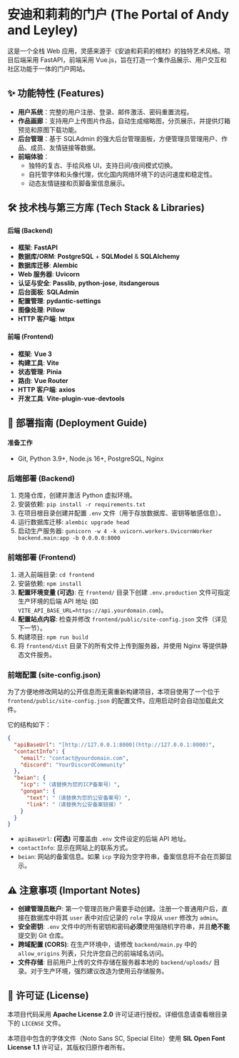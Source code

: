 # 安迪和莉莉的门户 (The Portal of Andy and Leyley)

这是一个全栈 Web 应用，灵感来源于《安迪和莉莉的棺材》的独特艺术风格。项目后端采用 FastAPI，前端采用 Vue.js，旨在打造一个集作品展示、用户交互和社区功能于一体的门户网站。

## ✨ 功能特性 (Features)

-   **用户系统**：完整的用户注册、登录、邮件激活、密码重置流程。
-   **作品画廊**：支持用户上传图片作品，自动生成缩略图，分页展示，并提供灯箱预览和原图下载功能。
-   **后台管理**：基于 SQLAdmin 的强大后台管理面板，方便管理员管理用户、作品、成员、友情链接等数据。
-   **前端体验**：
    -   独特的复古、手绘风格 UI，支持日间/夜间模式切换。
    -   自托管字体和头像代理，优化国内网络环境下的访问速度和稳定性。
    -   动态友情链接和页脚备案信息展示。

## 🛠️ 技术栈与第三方库 (Tech Stack & Libraries)

#### 后端 (Backend)

-   **框架**: **FastAPI**
-   **数据库/ORM**: **PostgreSQL** + **SQLModel** & **SQLAlchemy**
-   **数据库迁移**: **Alembic**
-   **Web 服务器**: **Uvicorn**
-   **认证与安全**: **Passlib**, **python-jose**, **itsdangerous**
-   **后台面板**: **SQLAdmin**
-   **配置管理**: **pydantic-settings**
-   **图像处理**: **Pillow**
-   **HTTP 客户端**: **httpx**

#### 前端 (Frontend)

-   **框架**: **Vue 3**
-   **构建工具**: **Vite**
-   **状态管理**: **Pinia**
-   **路由**: **Vue Router**
-   **HTTP 客户端**: **axios**
-   **开发工具**: **Vite-plugin-vue-devtools**

## 🚀 部署指南 (Deployment Guide)

#### 准备工作
-   Git, Python 3.9+, Node.js 16+, PostgreSQL, Nginx

### 后端部署 (Backend)
1.  克隆仓库，创建并激活 Python 虚拟环境。
2.  安装依赖: `pip install -r requirements.txt`
3.  在项目根目录创建并配置 `.env` 文件（用于存放数据库、密钥等敏感信息）。
4.  运行数据库迁移: `alembic upgrade head`
5.  启动生产服务器: `gunicorn -w 4 -k uvicorn.workers.UvicornWorker backend.main:app -b 0.0.0.0:8000`

### 前端部署 (Frontend)
1.  进入前端目录: `cd frontend`
2.  安装依赖: `npm install`
3.  **配置环境变量 (可选)**: 在 `frontend/` 目录下创建 `.env.production` 文件可指定生产环境的后端 API 地址 (如 `VITE_API_BASE_URL=https://api.yourdomain.com`)。
4.  **配置站点内容**: 检查并修改 `frontend/public/site-config.json` 文件（详见下一节）。
5.  构建项目: `npm run build`
6.  将 `frontend/dist` 目录下的所有文件上传到服务器，并使用 Nginx 等提供静态文件服务。

### 前端配置 (site-config.json)

为了方便地修改网站的公开信息而无需重新构建项目，本项目使用了一个位于 `frontend/public/site-config.json` 的配置文件。应用启动时会自动加载此文件。

它的结构如下：

```json
{
  "apiBaseUrl": "[http://127.0.0.1:8000](http://127.0.0.1:8000)",
  "contactInfo": {
    "email": "contact@yourdomain.com",
    "discord": "YourDiscordCommunity"
  },
  "beian": {
    "icp": "（请替换为您的ICP备案号）",
    "gongan": {
      "text": "（请替换为您的公安备案号）",
      "link": "（请替换为公安备案链接）"
    }
  }
}
````

  - `apiBaseUrl`: **(可选)** 可覆盖由 `.env` 文件设定的后端 API 地址。
  - `contactInfo`: 显示在网站上的联系方式。
  - `beian`: 网站的备案信息。如果 `icp` 字段为空字符串，备案信息将不会在页脚显示。

## ⚠️ 注意事项 (Important Notes)

  - **创建管理员账户**: 第一个管理员账户需要手动创建。注册一个普通用户后，直接在数据库中将其 `user` 表中对应记录的 `role` 字段从 `user` 修改为 `admin`。
  - **安全密钥**: `.env` 文件中的所有密钥和密码**必须**使用强随机字符串，并且**绝不能**提交到 Git 仓库。
  - **跨域配置 (CORS)**: 在生产环境中，请修改 `backend/main.py` 中的 `allow_origins` 列表，只允许您自己的前端域名访问。
  - **文件存储**: 目前用户上传的文件存储在服务器本地的 `backend/uploads/` 目录。对于生产环境，强烈建议改造为使用云存储服务。

## 📜 许可证 (License)

本项目代码采用 **Apache License 2.0** 许可证进行授权。详细信息请查看根目录下的 `LICENSE` 文件。

本项目中包含的字体文件（Noto Sans SC, Special Elite）使用 **SIL Open Font License 1.1** 许可证，其版权归原作者所有。

